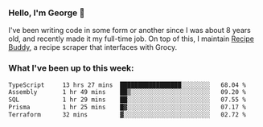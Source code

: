 ### Hello, I'm George 👋

I've been writing code in some form or another since I was about 8 years old, and recently made it my full-time job. On top of this, I maintain [Recipe Buddy](https://github.com/georgegebbett/recipe-buddy), a recipe scraper that interfaces with Grocy.  

<!--
**georgegebbett/georgegebbett** is a ✨ _special_ ✨ repository because its `README.md` (this file) appears on your GitHub profile.

Here are some ideas to get you started:

- 🔭 I’m currently working on ...
- 🌱 I’m currently learning ...
- 👯 I’m looking to collaborate on ...
- 🤔 I’m looking for help with ...
- 💬 Ask me about ...
- 📫 How to reach me: ...
- 😄 Pronouns: ...
- ⚡ Fun fact: ...
-->

### What I've been up to this week:
<!--START_SECTION:waka-->

```txt
TypeScript     13 hrs 27 mins  █████████████████░░░░░░░░   68.04 %
Assembly       1 hr 49 mins    ██▒░░░░░░░░░░░░░░░░░░░░░░   09.20 %
SQL            1 hr 29 mins    ██░░░░░░░░░░░░░░░░░░░░░░░   07.55 %
Prisma         1 hr 25 mins    █▓░░░░░░░░░░░░░░░░░░░░░░░   07.17 %
Terraform      32 mins         ▓░░░░░░░░░░░░░░░░░░░░░░░░   02.72 %
```

<!--END_SECTION:waka-->
